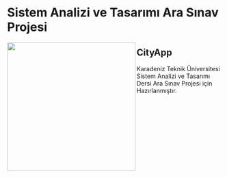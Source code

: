 # Sistem Analizi ve Tasarımı Ara Sınav Projesi
<img src="https://user-images.githubusercontent.com/93138685/199797400-78ec6db7-e7da-42ec-8f25-0e50e060c89a.png" align="left" width ="300" height ="300">

## CityApp
Karadeniz Teknik Üniversitesi Sistem Analizi ve Tasarımı Dersi Ara Sınav Projesi için Hazırlanmıştır.

